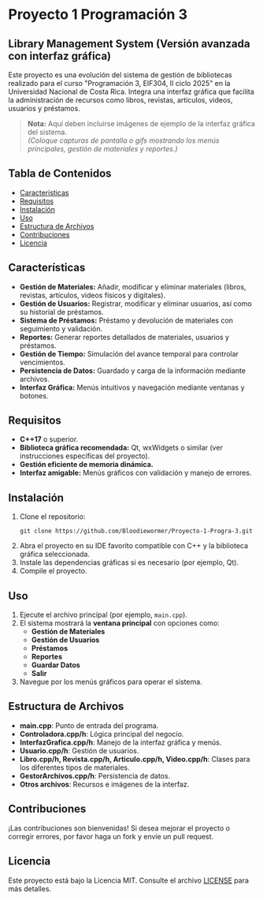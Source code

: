 # Proyecto 1 Programación 3

## Library Management System (Versión avanzada con interfaz gráfica)

Este proyecto es una evolución del sistema de gestión de bibliotecas realizado para el curso "Programación 3, EIF304, II ciclo 2025" en la Universidad Nacional de Costa Rica. Integra una interfaz gráfica que facilita la administración de recursos como libros, revistas, artículos, videos, usuarios y préstamos.

> **Nota:** Aquí deben incluirse imágenes de ejemplo de la interfaz gráfica del sistema.  
> *(Coloque capturas de pantalla o gifs mostrando los menús principales, gestión de materiales y reportes.)*

## Tabla de Contenidos

- [Características](#características)
- [Requisitos](#requisitos)
- [Instalación](#instalación)
- [Uso](#uso)
- [Estructura de Archivos](#estructura-de-archivos)
- [Contribuciones](#contribuciones)
- [Licencia](#licencia)

## Características

- **Gestión de Materiales:** Añadir, modificar y eliminar materiales (libros, revistas, artículos, videos físicos y digitales).
- **Gestión de Usuarios:** Registrar, modificar y eliminar usuarios, así como su historial de préstamos.
- **Sistema de Préstamos:** Préstamo y devolución de materiales con seguimiento y validación.
- **Reportes:** Generar reportes detallados de materiales, usuarios y préstamos.
- **Gestión de Tiempo:** Simulación del avance temporal para controlar vencimientos.
- **Persistencia de Datos:** Guardado y carga de la información mediante archivos.
- **Interfaz Gráfica:** Menús intuitivos y navegación mediante ventanas y botones.

## Requisitos

- **C++17** o superior.
- **Biblioteca gráfica recomendada:** Qt, wxWidgets o similar (ver instrucciones específicas del proyecto).
- **Gestión eficiente de memoria dinámica.**
- **Interfaz amigable:** Menús gráficos con validación y manejo de errores.

## Instalación

1. Clone el repositorio:
   ```
   git clone https://github.com/Bloodiewormer/Proyecto-1-Progra-3.git
   ```
2. Abra el proyecto en su IDE favorito compatible con C++ y la biblioteca gráfica seleccionada.
3. Instale las dependencias gráficas si es necesario (por ejemplo, Qt).
4. Compile el proyecto.

## Uso

1. Ejecute el archivo principal (por ejemplo, `main.cpp`).
2. El sistema mostrará la **ventana principal** con opciones como:
   - **Gestión de Materiales**
   - **Gestión de Usuarios**
   - **Préstamos**
   - **Reportes**
   - **Guardar Datos**
   - **Salir**
3. Navegue por los menús gráficos para operar el sistema.

## Estructura de Archivos

- **main.cpp**: Punto de entrada del programa.
- **Controladora.cpp/h**: Lógica principal del negocio.
- **InterfazGrafica.cpp/h**: Manejo de la interfaz gráfica y menús.
- **Usuario.cpp/h**: Gestión de usuarios.
- **Libro.cpp/h, Revista.cpp/h, Articulo.cpp/h, Video.cpp/h**: Clases para los diferentes tipos de materiales.
- **GestorArchivos.cpp/h**: Persistencia de datos.
- **Otros archivos**: Recursos e imágenes de la interfaz.

## Contribuciones

¡Las contribuciones son bienvenidas! Si desea mejorar el proyecto o corregir errores, por favor haga un fork y envíe un pull request.

## Licencia

Este proyecto está bajo la Licencia MIT. Consulte el archivo [LICENSE](LICENSE) para más detalles.

